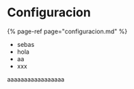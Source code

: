 # Configuracion

{% page-ref page="configuracion.md" %}

* sebas
* hola
* aa
* xxx

aaaaaaaaaaaaaaaaa